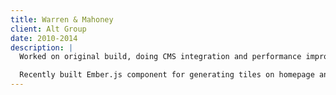 ```yaml
---
title: Warren & Mahoney
client: Alt Group
date: 2010-2014
description: |
  Worked on original build, doing CMS integration and performance improvments.

  Recently built Ember.js component for generating tiles on homepage and integrating with Expression Engine CMS.
---
```

